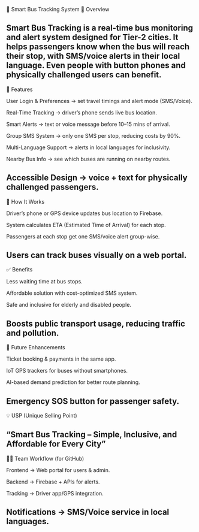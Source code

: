 🚌 Smart Bus Tracking System
📖 Overview

Smart Bus Tracking is a real-time bus monitoring and alert system designed for Tier-2 cities.
It helps passengers know when the bus will reach their stop, with SMS/voice alerts in their local language.
Even people with button phones and physically challenged users can benefit.
---------------------------------------------------------------------------------------------------------------------------------------------------------------------------------------------------------------------

🌟 Features

User Login & Preferences → set travel timings and alert mode (SMS/Voice).

Real-Time Tracking → driver’s phone sends live bus location.

Smart Alerts → text or voice message before 10–15 mins of arrival.

Group SMS System → only one SMS per stop, reducing costs by 90%.

Multi-Language Support → alerts in local languages for inclusivity.

Nearby Bus Info → see which buses are running on nearby routes.

Accessible Design → voice + text for physically challenged passengers.
---------------------------------------------------------------------------------------------------------------------------------------------------------------------------------------------------------------------

🚀 How It Works

Driver’s phone or GPS device updates bus location to Firebase.

System calculates ETA (Estimated Time of Arrival) for each stop.

Passengers at each stop get one SMS/voice alert group-wise.

Users can track buses visually on a web portal.
---------------------------------------------------------------------------------------------------------------------------------------------------------------------------------------------------------------------

✅ Benefits

Less waiting time at bus stops.

Affordable solution with cost-optimized SMS system.

Safe and inclusive for elderly and disabled people.

Boosts public transport usage, reducing traffic and pollution.
---------------------------------------------------------------------------------------------------------------------------------------------------------------------------------------------------------------------

🔮 Future Enhancements

Ticket booking & payments in the same app.

IoT GPS trackers for buses without smartphones.

AI-based demand prediction for better route planning.

Emergency SOS button for passenger safety.
---------------------------------------------------------------------------------------------------------------------------------------------------------------------------------------------------------------------

💡 USP (Unique Selling Point)

“Smart Bus Tracking – Simple, Inclusive, and Affordable for Every City”
---------------------------------------------------------------------------------------------------------------------------------------------------------------------------------------------------------------------

👨‍💻 Team Workflow (for GitHub)

Frontend → Web portal for users & admin.

Backend → Firebase + APIs for alerts.

Tracking → Driver app/GPS integration.

Notifications → SMS/Voice service in local languages.
---------------------------------------------------------------------------------------------------------------------------------------------------------------------------------------------------------------------
